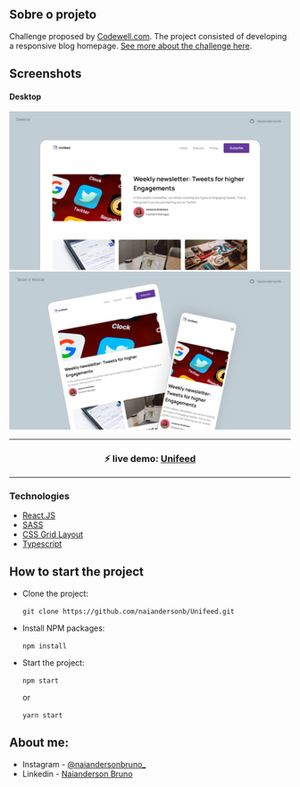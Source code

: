 ## Sobre o projeto

Challenge proposed by [Codewell.com](https://www.codewell.cc/). The project consisted of developing a responsive blog homepage. [See more about the challenge here](https://www.codewell.cc/challenges/unifeed-blog-page--608d9d5c747bad001532bd7c).


## Screenshots


#### Desktop
![](./src/Assets/screenshots/desktop.png)
![](./src/Assets/screenshots/tablet-mobile.png)

---
<h3 align="center"> ⚡️ live demo: <a href='https://unifeedblog.netlify.app/'> Unifeed </a> </h3>

---

### Technologies

- [React.JS](https://reactjs.org/)
- [SASS](https://sass-lang.com/)
- [CSS Grid Layout](https://developer.mozilla.org/en-US/docs/Web/CSS/CSS_Grid_Layout)
- [Typescript](https://www.typescriptlang.org/)


## How to start the project


- Clone the project:

  `git clone https://github.com/naiandersonb/Unifeed.git`

- Install NPM packages:

  `npm install`

- Start the project:

  `npm start`

  or

  `yarn start`

## About me:
- Instagram - [@naiandersonbruno_](https://www.instagram.com/naiandersonbruno_/)
- Linkedin - [Naianderson Bruno](www.linkedin.com/in/naianderson-bruno-franca)
